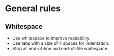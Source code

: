 # General rules

<a name="whitespace"></a>
## Whitespace

* Use whitespace to improve readability.
* Use tabs with a size of 4 spaces for indentation.
* Strip all end-of-line and end-of-file whitespace.
